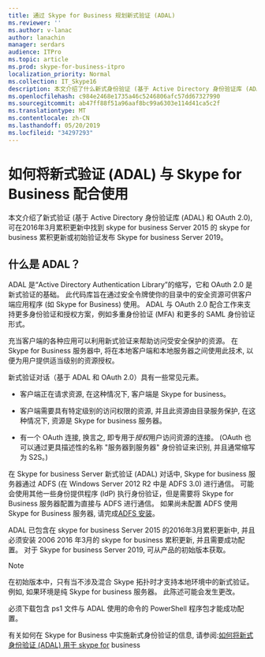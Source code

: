```yaml
---
title: 通过 Skype for Business 规划新式验证 (ADAL)
ms.reviewer: ''
ms.author: v-lanac
author: lanachin
manager: serdars
audience: ITPro
ms.topic: article
ms.prod: skype-for-business-itpro
localization_priority: Normal
ms.collection: IT_Skype16
description: 本文介绍了什么新式身份验证 (基于 Active Directory 身份验证库 (ADAL) 和 OAuth 2.0)。
ms.openlocfilehash: c984e2468e1735a46c5246806afc57dd67327990
ms.sourcegitcommit: ab47ff88f51a96aaf8bc99a6303e114d41ca5c2f
ms.translationtype: MT
ms.contentlocale: zh-CN
ms.lasthandoff: 05/20/2019
ms.locfileid: "34297293"
---
```

# <a name="how-to-use-modern-authentication-adal-with-skype-for-business"></a>如何将新式验证 (ADAL) 与 Skype for Business 配合使用
 
本文介绍了新式验证 (基于 Active Directory 身份验证库 (ADAL) 和 OAuth 2.0), 可在2016年3月累积更新中找到 skype for business Server 2015 的 skype for business 累积更新或初始验证发布 Skype for business Server 2019。
  
## <a name="what-is-adal"></a>什么是 ADAL？

ADAL 是“Active Directory Authentication Library”的缩写，它和 OAuth 2.0 是新式验证的基础。 此代码库旨在通过安全令牌使你的目录中的安全资源可供客户端应用程序 (如 Skype for Business) 使用。 ADAL 与 OAuth 2.0 配合工作来支持更多身份验证和授权方案，例如多重身份验证 (MFA) 和更多的 SAML 身份验证形式。
  
充当客户端的各种应用可以利用新式验证来帮助访问受安全保护的资源。 在 Skype for Business 服务器中, 将在本地客户端和本地服务器之间使用此技术, 以便为用户提供适当级别的资源授权。
  
新式验证对话（基于 ADAL 和 OAuth 2.0）具有一些常见元素。
  
- 客户端正在请求资源, 在这种情况下, 客户端是 Skype for business。
    
- 客户端需要具有特定级别的访问权限的资源, 并且此资源由目录服务保护, 在这种情况下, 资源是 Skype for business 服务器。
    
- 有一个 OAuth 连接, 换言之, 即专用于*授权*用户访问资源的连接。 (OAuth 也可以通过更具描述性的名称 "服务器到服务器" 身份验证来识别, 并且通常缩写为 S2S。)
    
在 Skype for business Server 新式验证 (ADAL) 对话中, Skype for business 服务器通过 ADFS (在 Windows Server 2012 R2 中是 ADFS 3.0) 进行通信。 可能会使用其他一些身份提供程序 (IdP) 执行身份验证，但是需要将 Skype for Business 服务器配置为直接与 ADFS 进行通信。 如果尚未配置 ADFS 使用 Skype for Business 服务器, 请完成[ADFS 安装](https://technet.microsoft.com/en-us/library/adfs2-step-by-step-guides%28v=ws.10%29.aspx)。
  
ADAL 已包含在 skype for business Server 2015 的2016年3月累积更新中, 并且必须安装 2006 2016 年3月的 skype for business 累积更新, 并且需要成功配置。 对于 Skype for business Server 2019, 可从产品的初始版本获取。
  
> [!NOTE]
> 在初始版本中，只有当不涉及混合 Skype 拓扑时才支持本地环境中的新式验证。 例如, 如果环境是纯 Skype for business 服务器。 此陈述可能会发生更改。 
  
必须下载包含 ps1 文件与 ADAL 使用的命令的 PowerShell 程序包才能成功配置。

有关如何在 Skype for Business 中实施新式身份验证的信息, 请参阅:[如何将新式身份验证 (ADAL) 用于 skype for](../../manage/authentication/use-adal.md) business
